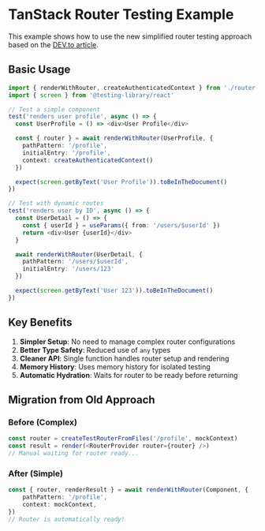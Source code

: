 # TanStack Router Testing Example

This example shows how to use the new simplified router testing approach based on the [DEV.to article](https://dev.to/saltorgil/testing-tanstack-router-4io3).

## Basic Usage

```typescript
import { renderWithRouter, createAuthenticatedContext } from './router-testing-utils'
import { screen } from '@testing-library/react'

// Test a simple component
test('renders user profile', async () => {
  const UserProfile = () => <div>User Profile</div>

  const { router } = await renderWithRouter(UserProfile, {
    pathPattern: '/profile',
    initialEntry: '/profile',
    context: createAuthenticatedContext()
  })

  expect(screen.getByText('User Profile')).toBeInTheDocument()
})

// Test with dynamic routes
test('renders user by ID', async () => {
  const UserDetail = () => {
    const { userId } = useParams({ from: '/users/$userId' })
    return <div>User {userId}</div>
  }

  await renderWithRouter(UserDetail, {
    pathPattern: '/users/$userId',
    initialEntry: '/users/123'
  })

  expect(screen.getByText('User 123')).toBeInTheDocument()
})
```

## Key Benefits

1. **Simpler Setup**: No need to manage complex router configurations
2. **Better Type Safety**: Reduced use of `any` types
3. **Cleaner API**: Single function handles router setup and rendering
4. **Memory History**: Uses memory history for isolated testing
5. **Automatic Hydration**: Waits for router to be ready before returning

## Migration from Old Approach

### Before (Complex)

```typescript
const router = createTestRouterFromFiles('/profile', mockContext)
const result = render(<RouterProvider router={router} />)
// Manual waiting for router ready...
```

### After (Simple)

```typescript
const { router, renderResult } = await renderWithRouter(Component, {
	pathPattern: '/profile',
	context: mockContext,
})
// Router is automatically ready!
```
